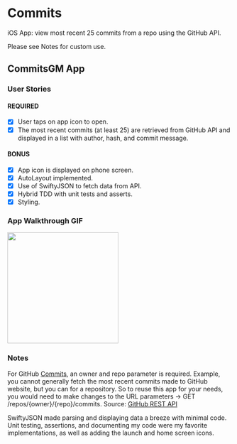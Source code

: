 # Commits
iOS App: view most recent 25 commits from a repo using the GitHub API.

Please see Notes for custom use.

## CommitsGM App

### User Stories

#### REQUIRED 
- [X] User taps on app icon to open.
- [X] The most recent commits (at least 25) are retrieved from GitHub API and displayed in a list with author, hash, and commit message.

#### BONUS
- [X] App icon is displayed on phone screen.
- [X] AutoLayout implemented.
- [X] Use of SwiftyJSON to fetch data from API.
- [X] Hybrid TDD with unit tests and asserts.
- [X] Styling.

### App Walkthrough GIF

<img src="https://github.com/Power186/Commits/blob/master/github.gif" width=250><br>

### Notes

For GitHub [Commits](https://docs.github.com/en/free-pro-team@latest/rest/reference/repos#list-commits), an owner and repo parameter is required. Example, you cannot generally fetch the most recent commits made to GitHub website, but you can for a repository. So to reuse this app for your needs, you would need to make changes to the URL parameters -> GET /repos/{owner}/{repo}/commits.  Source: [GitHub REST API](https://docs.github.com/en/free-pro-team@latest/rest/reference/repos#list-commits)

SwiftyJSON made parsing and displaying data a breeze with minimal code.  Unit testing, assertions, and documenting my code were my favorite implementations, as well as adding the launch and home screen icons. 

